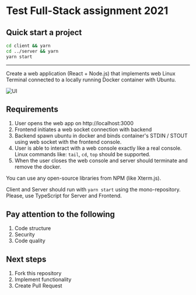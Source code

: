 # Test Full-Stack assignment 2021

## Quick start a project

```sh
cd client && yarn
cd ../server && yarn
yarn start
```

---

Create a web application (React + Node.js) that implements web Linux Terminal connected to a locally running Docker container with Ubuntu.

![UI](UI.png)

## Requirements

1. User opens the web app on http://localhost:3000
2. Frontend initiates a web socket connection with backend
3. Backend spawn ubuntu in docker and binds container's STDIN / STOUT using web socket with the frontend console.
4. User is able to interact with a web console exactly like a real console. Linux commands like: `tail`, `cd`, `top` should be supported.
5. When the user closes the web console and server should terminate and remove the docker.

You can use any open-source libraries from NPM (like Xterm.js).

Client and Server should run with `yarn start` using the mono-repository. Please, use TypeScript for Server and Frontend.

## Pay attention to the following

1. Code structure
2. Security
3. Code quality

## Next steps

1. Fork this repository
2. Implement functionality
3. Create Pull Request
